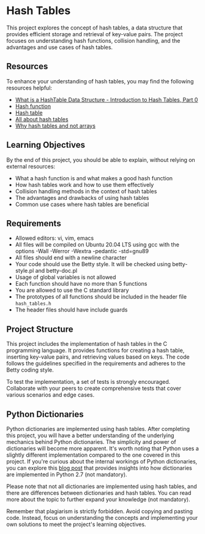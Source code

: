 # Hash Tables

This project explores the concept of hash tables, a data structure that provides efficient storage and retrieval of key-value pairs. The project focuses on understanding hash functions, collision handling, and the advantages and use cases of hash tables.

## Resources

To enhance your understanding of hash tables, you may find the following resources helpful:

- [What is a HashTable Data Structure - Introduction to Hash Tables, Part 0](https://www.youtube.com/watch?v=MfhjkfocRR0)
- [Hash function](https://en.wikipedia.org/wiki/Hash_function)
- [Hash table](https://en.wikipedia.org/wiki/Hash_table)
- [All about hash tables](https://www.interviewcake.com/concept/java/hash-map)
- [Why hash tables and not arrays](https://stackoverflow.com/questions/40561282/why-hash-tables-and-not-arrays)

## Learning Objectives

By the end of this project, you should be able to explain, without relying on external resources:

- What a hash function is and what makes a good hash function
- How hash tables work and how to use them effectively
- Collision handling methods in the context of hash tables
- The advantages and drawbacks of using hash tables
- Common use cases where hash tables are beneficial

## Requirements

- Allowed editors: vi, vim, emacs
- All files will be compiled on Ubuntu 20.04 LTS using gcc with the options -Wall -Werror -Wextra -pedantic -std=gnu89
- All files should end with a newline character
- Your code should use the Betty style. It will be checked using betty-style.pl and betty-doc.pl
- Usage of global variables is not allowed
- Each function should have no more than 5 functions
- You are allowed to use the C standard library
- The prototypes of all functions should be included in the header file `hash_tables.h`
- The header files should have include guards

## Project Structure

This project includes the implementation of hash tables in the C programming language. It provides functions for creating a hash table, inserting key-value pairs, and retrieving values based on keys. The code follows the guidelines specified in the requirements and adheres to the Betty coding style.

To test the implementation, a set of tests is strongly encouraged. Collaborate with your peers to create comprehensive tests that cover various scenarios and edge cases.

## Python Dictionaries

Python dictionaries are implemented using hash tables. After completing this project, you will have a better understanding of the underlying mechanics behind Python dictionaries. The simplicity and power of dictionaries will become more apparent. It's worth noting that Python uses a slightly different implementation compared to the one covered in this project. If you're curious about the internal workings of Python dictionaries, you can explore this [blog post](https://rushter.com/blog/python-dictionary-implementation/) that provides insights into how dictionaries are implemented in Python 2.7 (not mandatory).

Please note that not all dictionaries are implemented using hash tables, and there are differences between dictionaries and hash tables. You can read more about the topic to further expand your knowledge (not mandatory).

Remember that plagiarism is strictly forbidden. Avoid copying and pasting code. Instead, focus on understanding the concepts and implementing your own solutions to meet the project's learning objectives.
